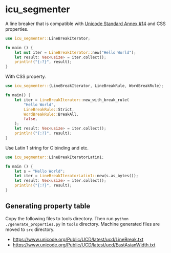 # icu_segmenter

A line breaker that is compatible with [Unicode Standard Annex #14][UAX14] and CSS properties.

[UAX14]: http://www.unicode.org/reports/tr14/

```rust
use icu_segmenter::LineBreakIterator;

fn main () {
    let mut iter = LineBreakIterator::new("Hello World");
    let result: Vec<usize> = iter.collect();
    println!("{:?}", result);
}
```

With CSS property.
```rust
use icu_segmenter::{LineBreakIterator, LineBreakRule, WordBreakRule};

fn main() {
    let iter = LineBreakIterator::new_with_break_rule(
        "Hello World",
        LineBreakRule::Strict,
        WordBreakRule::BreakAll,
        false,
    );
    let result: Vec<usize> = iter.collect();
    println!("{:?}", result);
}
```

Use Latin 1 string for C binding and etc.

```rust
use icu_segmenter::LineBreakIteratorLatin1;

fn main () {
    let s = "Hello World";
    let iter = LineBreakIteratorLatin1::new(s.as_bytes());
    let result: Vec<usize> = iter.collect();
    println!("{:?}", result);
}
```

## Generating property table

Copy the following files to tools directory. Then run `python ./generate_properties.py` in `tools` directory. Machine generated files are moved to `src` directory.
- <https://www.unicode.org/Public/UCD/latest/ucd/LineBreak.txt>
- <https://www.unicode.org/Public/UCD/latest/ucd/EastAsianWidth.txt>
